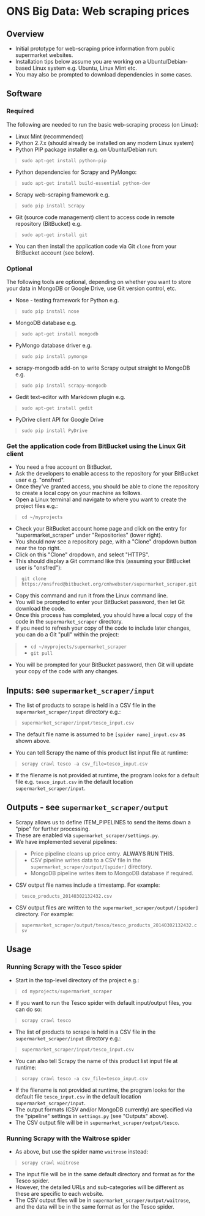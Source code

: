 ONS Big Data: Web scraping prices
=================================
Overview
--------
* Initial prototype for web-scraping price information from public supermarket websites.  
* Installation tips below assume you are working on a Ubuntu/Debian-based Linux system e.g. Ubuntu, Linux Mint etc.  
* You may also be prompted to download dependencies in some cases.

Software
--------
### Required
The following are needed to run the basic web-scraping process (on Linux):

* Linux Mint (recommended)
* Python 2.7.x (should already be installed on any modern Linux system)
* Python PIP package installer e.g. on Ubuntu/Debian run:  
> `sudo apt-get install python-pip`
* Python dependencies for Scrapy and PyMongo:
> `sudo apt-get install build-essential python-dev`
* Scrapy web-scraping framework e.g. 
> `sudo pip install Scrapy`
* Git (source code management) client to access code in remote repository (BitBucket) e.g.
> `sudo apt-get install git`
* You can then install the application code via Git `clone` from your BitBucket account (see below).

### Optional
The following tools are optional, depending on whether you want to store your data in MongoDB or Google Drive, use Git version control, etc.

* Nose - testing framework for Python e.g.
> `sudo pip install nose`
* MongoDB database e.g.
> `sudo apt-get install mongodb`
* PyMongo database driver e.g.
> `sudo pip install pymongo`
* scrapy-mongodb add-on to write Scrapy output straight to MongoDB e.g.
> `sudo pip install scrapy-mongodb`
* Gedit text-editor with Markdown plugin e.g.
> `sudo apt-get install gedit`
* PyDrive client API for Google Drive
> `sudo pip install PyDrive`

### Get the application code from BitBucket using the Linux Git client
* You need a free account on BitBucket.
* Ask the developers to enable access to the repository for your BitBucket user e.g. "onsfred".
* Once they've granted access, you should be able to clone the repository to create a local copy on your machine as follows.
* Open a Linux terminal and navigate to where you want to create the project files e.g.:
> `cd ~/myprojects`
* Check your BitBucket account home page and click on the entry for "supermarket_scraper" under "Repositories" (lower right).
* You should now see a repository page, with a "Clone" dropdown button near the top right.
* Click on this "Clone" dropdown, and select "HTTPS".
* This should display a Git command like this (assuming your BitBucket user is "onsfred"):
> `git clone https://onsfred@bitbucket.org/cmhwebster/supermarket_scraper.git`
* Copy this command and run it from the Linux command line.
* You will be prompted to enter your BitBucket password, then let Git download the code.
* Once this process has completed, you should have a local copy of the code in the `supermarket_scraper` directory.
* If you need to refresh your copy of the code to include later changes, you can do a Git "pull" within the project:
> * `cd ~/myprojects/supermarket_scraper`
> * `git pull`
* You will be prompted for your BitBucket password, then Git will update your copy of the code with any changes.

Inputs: see `supermarket_scraper/input`
-------------------------------------
* The list of products to scrape is held in a CSV file in the `supermarket_scraper/input` directory e.g.:
>`supermarket_scraper/input/tesco_input.csv`
* The default file name is assumed to be `[spider name]_input.csv` as shown above.

* You can tell Scrapy the name of this product list input file at runtime:
>`scrapy crawl tesco -a csv_file=tesco_input.csv`
* If the filename is not provided at runtime, the program looks for a default file e.g. `tesco_input.csv` in the default location `supermarket_scraper/input`.

Outputs - see `supermarket_scraper/output`
------------------------------------------
* Scrapy allows us to define ITEM_PIPELINES to send the items down a "pipe" for further processing.
* These are enabled via `supermarket_scraper/settings.py`.
* We have implemented several pipelines:
> * Price pipeline cleans up price entry. **ALWAYS RUN THIS**.
> * CSV pipeline writes data to a CSV file in the `supermarket_scraper/output/[spider]` directory.
> * MongoDB pipeline writes item to MongoDB database if required.
* CSV output file names include a timestamp.  For example:
> `tesco_products_20140302132432.csv`
* CSV output files are written to the `supermarket_scraper/output/[spider]` directory. For example:
> `supermarket_scraper/output/tesco/tesco_products_20140302132432.csv`

Usage
-----
### Running Scrapy with the Tesco spider
* Start in the top-level directory of the project e.g.:
>`cd myprojects/supermarket_scraper`
* If you want to run the Tesco spider with default input/output files, you can do so:
>`scrapy crawl tesco`
* The list of products to scrape is held in a CSV file in the `supermarket_scraper/input` directory e.g.:
>`supermarket_scraper/input/tesco_input.csv`
* You can also tell Scrapy the name of this product list input file at runtime:
>`scrapy crawl tesco -a csv_file=tesco_input.csv`
* If the filename is not provided at runtime, the program looks for the default file `tesco_input.csv` in the default location `supermarket_scraper/input`.
* The output formats (CSV and/or MongoDB currently) are specified via the "pipeline" settings in `settings.py` (see "Outputs" above).
* The CSV output file will be in `supermarket_scraper/output/tesco`.
### Running Scrapy with the Waitrose spider
* As above, but use the spider name `waitrose` instead:
>`scrapy crawl waitrose`
* The input file will be in the same default directory and format as for the Tesco spider.
* However, the detailed URLs and sub-categories will be different as these are specific to each website.
* The CSV output files will be in `supermarket_scraper/output/waitrose`, and the data will be in the same format as for the Tesco spider.


